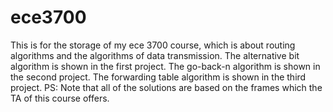 # ece3700
This is for the storage of my ece 3700 course, which is about routing algorithms and the algorithms of data transmission.
The alternative bit algorithm is shown in the first project.
The go-back-n algorithm is shown in the second project.
The forwarding table algorithm is shown in the third project.
PS: Note that all of the solutions are based on the frames which the TA of this course offers.
